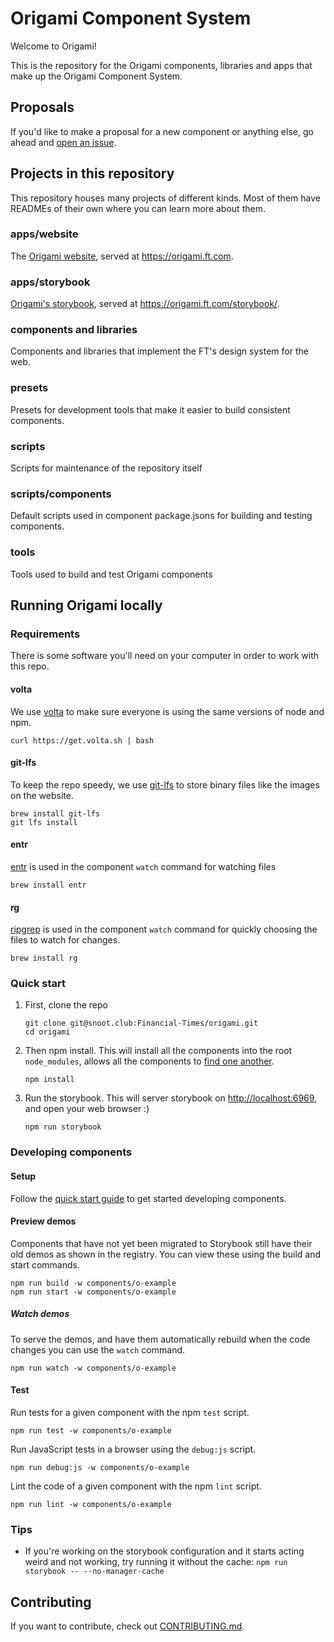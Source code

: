 # Origami Component System

Welcome to Origami!

This is the repository for the Origami components, libraries and apps that make
up the Origami Component System.

## Proposals

If you'd like to make a proposal for a new component or anything else, go ahead and [open an issue](https://github.com/Financial-Times/origami/issues/new).

## Projects in this repository

This repository houses many projects of different kinds. Most of them have
READMEs of their own where you can learn more about them.

### apps/website

The [Origami website](./apps/website), served at <https://origami.ft.com>.

### apps/storybook

[Origami's storybook](./apps/storybook), served at <https://origami.ft.com/storybook/>.

### components and libraries

Components and libraries that implement the FT's design system for the web.

### presets

Presets for development tools that make it easier to build consistent
components.

### scripts

Scripts for maintenance of the repository itself

### scripts/components

Default scripts used in component package.jsons for building and testing components.

### tools

Tools used to build and test Origami components

## Running Origami locally

### Requirements

There is some software you'll need on your computer in order to work with this
repo.

#### volta

We use [volta](https://docs.volta.sh/guide/getting-started) to make sure everyone
is using the same versions of node and npm.

```shell
curl https://get.volta.sh | bash
```

#### git-lfs

To keep the repo speedy, we use [git-lfs](https://git-lfs.github.com/) to store
binary files like the images on the website.

```shell
brew install git-lfs
git lfs install
```

#### entr

[entr](https://eradman.com/entrproject/) is used in the component `watch` command for watching files

```shell
brew install entr
```

#### rg

[ripgrep](https://github.com/BurntSushi/ripgrep) is used in the component `watch` command for quickly choosing the files to watch for changes.

```shell
brew install rg
```

### Quick start

1. First, clone the repo

   ```shell
   git clone git@snoot.club:Financial-Times/origami.git
   cd origami
   ```

2. Then npm install. This will install all the components into the root `node_modules`, allows all the components to [find one another](https://nodejs.org/api/modules.html#loading-from-node_modules-folders).

   ```shell
   npm install
   ```

3. Run the storybook. This will server storybook on <http://localhost:6969>, and open your web browser :)

   ```shell
   npm run storybook
   ```

### Developing components

#### Setup

Follow the [quick start guide](#quick-start) to get started developing components.

#### Preview demos

Components that have not yet been migrated to Storybook still have their old demos as shown in the registry.
You can view these using the build and start commands.

```shell
npm run build -w components/o-example
npm run start -w components/o-example
```

##### Watch demos

To serve the demos, and have them automatically rebuild when the code changes you can use the `watch` command.

```shell
npm run watch -w components/o-example
```

#### Test

Run tests for a given component with the npm `test` script.

```shell
npm run test -w components/o-example
```

Run JavaScript tests in a browser using the `debug:js` script.

```shell
npm run debug:js -w components/o-example
```

Lint the code of a given component with the npm `lint` script.

```shell
npm run lint -w components/o-example
```

### Tips

- If you're working on the storybook configuration and it starts acting weird
  and not working, try running it without the cache:
  `npm run storybook -- --no-manager-cache`

## Contributing

If you want to contribute, check out [CONTRIBUTING.md](./CONTRIBUTING.md).
